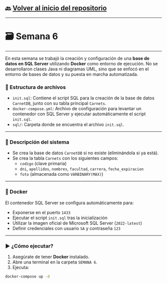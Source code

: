 ## 🔙 [Volver al inicio del repositorio](../)

---

# 🗃️ Semana 6

---

En esta semana se trabajó la creación y configuración de una **base de datos en SQL Server** utilizando **Docker** como entorno de ejecución. No se desarrollaron clases Java ni diagramas UML, sino que se enfocó en el entorno de bases de datos y su puesta en marcha automatizada.

### 📂 Estructura de archivos

- `init.sql`: Contiene el script SQL para la creación de la base de datos `CarnetDB`, junto con su tabla principal `Carnets`.
- `docker-compose.yml`: Archivo de configuración para levantar un contenedor con SQL Server y ejecutar automáticamente el script `init.sql`.
- `sql/`: Carpeta donde se encuentra el archivo `init.sql`.

---

### 🧱 Descripción del sistema

- Se crea la base de datos `CarnetDB` si no existe (eliminándola si ya está).
- Se crea la tabla `Carnets` con los siguientes campos:
  - `codigo` (clave primaria)
  - `dni`, `apellidos`, `nombres`, `facultad`, `carrera`, `fecha_expiracion`
  - `foto` (almacenada como `VARBINARY(MAX)`)

---

### 🐳 Docker

El contenedor SQL Server se configura automáticamente para:

- Exponerse en el puerto `1433`
- Ejecutar el script `init.sql` tras la inicialización
- Utilizar la imagen oficial de Microsoft SQL Server (`2022-latest`)
- Definir credenciales con usuario `SA` y contraseña `123`

---

### ▶️ ¿Cómo ejecutar?

1. Asegúrate de tener **Docker** instalado.
2. Abre una terminal en la carpeta `SEMANA 6`.
3. Ejecuta:

```bash
docker-compose up -d
